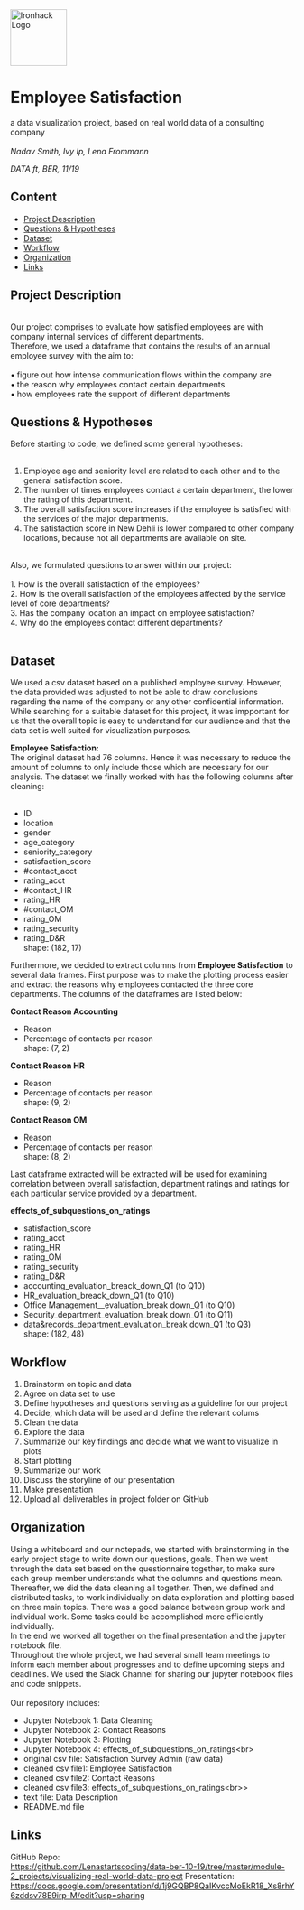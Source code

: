 <img src="https://bit.ly/2VnXWr2" alt="Ironhack Logo" width="100"/>

# Employee Satisfaction
a data visualization project, based on real world data of a consulting company<br/>
<br/>
*Nadav Smith, Ivy Ip, Lena Frommann*

*DATA ft, BER, 11/19*

## Content
- [Project Description](#project-description)
- [Questions & Hypotheses](#questions-hypotheses)
- [Dataset](#dataset)
- [Workflow](#workflow)
- [Organization](#organization)
- [Links](#links)

## Project Description
<br/>
Our project comprises to evaluate how satisfied employees are with company internal services of different departments.<br/>
Therefore, we used a dataframe that contains  the results of an annual employee survey with the aim to:<br/>
<br/>
• figure out how intense communication flows within the company are<br/>
• the reason why employees contact certain departments<br/>
• how employees rate the support of different departments<br/>

## Questions & Hypotheses
Before starting to code, we defined some general hypotheses:<br/>
<br/>
1. Employee age and seniority level are related to each other and to the general satisfaction score.<br/>
2. The number of times employees contact a certain department, the lower the rating of this department.<br/>
3. The overall satisfaction score increases if the employee is satisfied with the services of the major departments.<br/>
4. The satisfaction score in New Dehli is lower compared to other company locations, because not all departments are avaliable on site.<br/>
<br/>
Also, we formulated questions to answer within our project:<br/>
<br/>
1. How is the overall satisfaction of the employees?<br/>
2. How is the overall satisfaction of the employees affected by the service level of core departments?<br/>
3. Has the company location an impact on employee satisfaction?<br/>
4. Why do the employees contact different departments?<br/>
<br/>

## Dataset
We used a csv dataset based on a published employee survey. However, the data provided was adjusted to not be able to draw conclusions regarding the name of the company or any other confidential information.<br/>
While searching for a suitable dataset for this project, it was impportant for us that the overall topic is easy to understand for our audience and that the data set is well suited for visualization purposes.<br/>

**Employee Satisfaction:** <br/>
The original dataset had 76 columns. Hence it was necessary to reduce the amount of columns to only include those which are necessary for our analysis. The dataset we finally worked with has the following columns after cleaning:<br/>
<br/>
* ID
* location
* gender
* age_category
* seniority_category
* satisfaction_score
* #contact_acct
* rating_acct
* #contact_HR
* rating_HR
* #contact_OM
* rating_OM
* rating_security
* rating_D&R<br/>
shape: (182, 17)

Furthermore, we decided to extract columns from **Employee Satisfaction** to several data frames. First purpose was to make the plotting process easier and extract the reasons why employees contacted the three core departments. The columns of the dataframes are listed below:<br/>

**Contact Reason Accounting** <br/>
* Reason
* Percentage of contacts per reason<br/>
shape: (7, 2)

**Contact Reason HR** <br/>
* Reason
* Percentage of contacts per reason<br/>
shape: (9, 2)

**Contact Reason OM** <br/>
* Reason
* Percentage of contacts per reason<br/>
shape: (8, 2)

Last dataframe extracted will be extracted will be used for examining correlation between overall satisfaction, department ratings and ratings for each particular service provided by a department. 

**effects_of_subquestions_on_ratings**<br/>
* satisfaction_score
* rating_acct
* rating_HR
* rating_OM
* rating_security
* rating_D&R
* accounting_evaluation_breack_down_Q1 (to Q10)
* HR_evaluation_breack_down_Q1 (to Q10)
* Office Management__evaluation_break down_Q1 (to Q10)
* Security_department_evaluation_break down_Q1 (to Q11)
* data&records_department_evaluation_break down_Q1 (to Q3)<br/>
shape: (182, 48)

## Workflow
1. Brainstorm on topic and data<br/>
2. Agree on data set to use<br/>
3. Define hypotheses and questions serving as a guideline for our project<br/>
4. Decide, which data will be used and define the relevant colums<br/>
5. Clean the data<br/>
6. Explore the data<br/>
7. Summarize our key findings and decide what we want to visualize in plots<br/>
8. Start plotting<br/>
9. Summarize our work<br/>
10. Discuss the storyline of our presentation<br/>
11. Make presentation<br/>
12. Upload all deliverables in project folder on GitHub<br/>

## Organization
Using a whiteboard and our notepads, we started with brainstorming in the early project stage to write down our questions, goals. Then we went through the data set based on the questionnaire together, to make sure each group member understands what the columns and questions mean. Thereafter, we did the data cleaning all together. Then, we defined and distributed tasks, to work individually on data exploration and plotting based on three main topics. There was a good balance between group work and individual work. Some tasks could be accomplished more efficiently individually.<br/> 
In the end we worked all together on the final presentation and the jupyter notebook file. <br/>
Throughout the whole project, we had several small team meetings to inform each member about progresses and to define upcoming steps and deadlines. We used the Slack Channel for sharing our jupyter notebook files and code snippets.<br/>
<br/>
Our repository includes:
<br/>
* Jupyter Notebook 1: Data Cleaning
* Jupyter Notebook 2: Contact Reasons 
* Jupyter Notebook 3: Plotting
* Jupyter Notebook 4: effects_of_subquestions_on_ratings<br\>
* original csv file: Satisfaction Survey Admin (raw data)
* cleaned csv file1: Employee Satisfaction
* cleaned csv file2: Contact Reasons
* cleaned csv file3: effects_of_subquestions_on_ratings<br\>>
* text file: Data Description 
* README.md file

## Links

GitHub Repo:<br/>
https://github.com/Lenastartscoding/data-ber-10-19/tree/master/module-2_projects/visualizing-real-world-data-project
Presentation:<br/>
https://docs.google.com/presentation/d/1j9GQBP8QaIKvccMoEkR18_Xs8rhY6zddsv78E9irp-M/edit?usp=sharing
